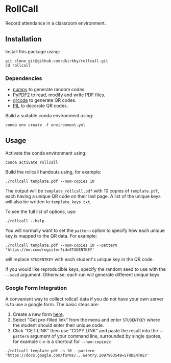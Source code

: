 # RollCall

Record attendance in a classroom environment.

## Installation

Install this package using:
```
git clone git@github.com:dkirkby/rollcall.git
cd rollcall
```
### Dependencies

 - [numpy](http://www.numpy.org/) to generate random codes.
 - [PyPDF2](https://pythonhosted.org/PyPDF2/) to read, modify and write PDF files.
 - [qrcode](https://pypi.org/project/qrcode/) to generate QR codes.
 - [PIL](https://pillow.readthedocs.io/en/4.2.x/index.html) to decorate QR codes.

Build a suitable conda environment using:
```
conda env create -f environment.yml
```

## Usage

Activate the conda environment using:
```
conda activate rollcall
```

Build the rollcall handouts using, for example:
```
./rollcall template.pdf --num-copies 10
```
The output will be `template_rollcall.pdf` with 10 copies of `template.pdf`, each having a unique QR code on their last page. A list of the unique keys will also be written to `template_keys.txt`.

To see the full list of options, use:
```
./rollcall --help
```
You will normally want to set the `pattern` option to specify how each unique key is mapped to the QR data. For example:
```
./rollcall template.pdf --num-copies 10 --pattern 'https://me.com/register?id=STUDENTKEY'
```
will replace `STUDENTKEY` with each student's unique key in the QR code.

If you would like reproducible keys, specify the random seed to use with the `--seed` argument. Otherwise, each run will generate different unique keys.

### Google Form Integration

A convenient way to collect rollcall data if you do not have your own server is to use a google form. The basic steps are:
1. Create a new form [here](https://docs.google.com/forms).
2. Select "Get pre-filled link" from the menu and enter `STUDENTKEY` where the student should enter their unique code.
3. Click "GET LINK" then use "COPY LINK" and paste the result into the `--pattern` argument of your command line, surrounded by single quotes, for example (`-n` is a shortcut for `--num-copies`):
```
./rollcall template.pdf -n 10 --pattern 'https://docs.google.com/forms/...&entry.2097963549=STUDENTKEY'
```
